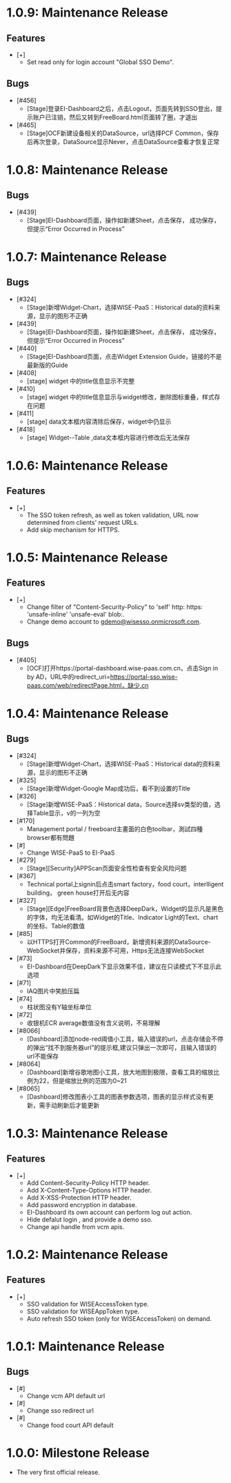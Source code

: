 # 1.0.9: Maintenance Release
## Features
 * [+]
   * Set read only for login account "Global SSO Demo".
## Bugs
 * [#456]
    * [Stage]登录EI-Dashboard之后，点击Logout，页面先转到SSO登出，提示账户已注销，然后又转到FreeBoard.html页面转了圈，才退出
 * [#465]
    * [Stage]OCF新建设备相关的DataSource，url选择PCF Common，保存后再次登录，DataSource显示Never，点击DataSource查看才恢复正常

# 1.0.8: Maintenance Release
## Bugs
 * [#439]
    * [Stage]EI-Dashboard页面，操作如新建Sheet，点击保存， 成功保存，但提示“Error Occurred in Process”

# 1.0.7: Maintenance Release
## Bugs
 * [#324]
    * [Stage]新增Widget-Chart，选择WISE-PaaS：Historical data的资料来源，显示的图形不正确
 * [#439]
    * [Stage]EI-Dashboard页面，操作如新建Sheet，点击保存， 成功保存，但提示“Error Occurred in Process”
 * [#440]
    * [Stage]EI-Dashboard页面，点击Widget Extension Guide，链接的不是最新版的Guide
 * [#408]
    * [stage] widget 中的title信息显示不完整
 * [#410]
    * [stage] widget 中的title信息显示与widget修改，删除图标重叠，样式存在问题
 * [#411]
    * [stage] data文本框内容清除后保存，widget中仍显示
 * [#418]
    * [stage] Widget--Table ,data文本框内容进行修改后无法保存

# 1.0.6: Maintenance Release
## Features
 * [+]
   * The SSO token refresh, as well as token validation, URL now determined from clients' request URLs.
   * Add skip mechanism for HTTPS.

# 1.0.5: Maintenance Release
## Features
 * [+]
   * Change filter of "Content-Security-Policy" to 'self' http: https: 'unsafe-inline' 'unsafe-eval' blob:.
   * Change demo account to gdemo@wisesso.onmicrosoft.com.
## Bugs
 * [#405]
    * [OCF]打开https://portal-dashboard.wise-paas.com.cn，点击Sign in by AD，URL中的redirect_uri=https://portal-sso.wise-paas.com/web/redirectPage.html，缺少.cn

# 1.0.4: Maintenance Release
## Bugs
 * [#324]
    * [Stage]新增Widget-Chart，选择WISE-PaaS：Historical data的资料来源，显示的图形不正确
 * [#325]
    * [Stage]新增Widget-Google Map成功后，看不到设置的Title
 * [#326]
    * [Stage]新增WISE-PaaS：Historical data，Source选择sv类型的值，选择Table显示，v的一列为空
 * [#170]
    * Management portal / freeboard主畫面的白色toolbar，測試四種browser都有問題
 * [#]
    * Change WISE-PaaS to EI-PaaS
 * [#279]
    * [Stage][Security]APPScan页面安全性检查有安全风险问题
 * [#367]
    * Technical portal上signin后点击smart factory，food court，interlligent building， green house打开后无内容
 * [#327]
    * [Stage][Edge]FreeBoard背景色选择DeepDark，Widget的显示凡是黑色的字体，均无法看清。如Widget的Title、Indicator Light的Text、chart的坐标、Table的数值
 * [#85]
    * 以HTTPS打开Common的FreeBoard，新增资料来源的DataSource-WebSocket并保存，资料来源不可用，Https无法连接WebSocket
 * [#73]
    * EI-Dashboard在DeepDark下显示效果不佳，建议在只读模式下不显示此选项
 * [#71]
    * IAQ图片中笑脸压扁
 * [#74]
    * 柱状图没有Y轴坐标单位
 * [#72]
    * 收银机ECR average数值没有含义说明，不易理解
 * [#8066]
    * [Dashboard]添加node-red阈值小工具，输入错误的url，点击存储会不停的弹出“找不到服务器url”的提示框,建议只弹出一次即可，且输入错误的url不能保存
 * [#8064]
    * [Dashboard]新增谷歌地图小工具，放大地图到极限，查看工具的缩放比例为22，但是缩放比例的范围为0~21
 * [#8065]
    * [Dashboard]修改图表小工具的图表参数选项，图表的显示样式没有更新，需手动刷新后才能更新

# 1.0.3: Maintenance Release
## Features
 * [+]
   * Add Content-Security-Policy HTTP header.
   * Add X-Content-Type-Options HTTP header.
   * Add X-XSS-Protection HTTP header.
   * Add password encryption in database.
   * EI-Dashboard its own account can perform log out action.
   * Hide defalut login , and provide a demo sso.
   * Change api handle from vcm apis.

# 1.0.2: Maintenance Release
## Features
 * [+]
    * SSO validation for WISEAccessToken type.
    * SSO validation for WISEAppToken type.
    * Auto refresh SSO token (only for WISEAccessToken) on demand.

# 1.0.1: Maintenance Release
## Bugs
 * [#]
    * Change vcm API default url
 * [#]
    * Change sso redirect url
 * [#]
    * Change food court API default

# 1.0.0: Milestone Release
 * The very first official release.
